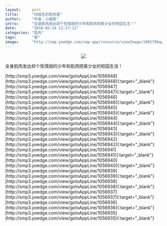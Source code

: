 ```yaml
---
layout:     post
title:      "同级生的肌肉君"
author:     "作者：小崛真"
intro:      "全身肌肉发达却个性懦弱的少年和肌肉控美少女的校园生活！"
date:       "2018-02-14 12:17:12"
categories: "肌肉"
tags:       "君"
image:      "http://smp.yoedge.com/smp-app/resource/viewImage/1001798appline.png"
---
```

<div style="text-align: center">
<p><img src="http://smp.yoedge.com/smp-app/resource/viewImage/1001798appline.png"/></p>
</div>
<p class="post-meta">
<span>全身肌肉发达却个性懦弱的少年和肌肉控美少女的校园生活！</span>
</p>
[http://smp3.yoedge.com/view/gotoAppLine/1056948](http://smp3.yoedge.com/view/gotoAppLine/1056948){:target="_blank"}
[http://smp3.yoedge.com/view/gotoAppLine/1056947](http://smp3.yoedge.com/view/gotoAppLine/1056947){:target="_blank"}
[http://smp3.yoedge.com/view/gotoAppLine/1056946](http://smp3.yoedge.com/view/gotoAppLine/1056946){:target="_blank"}
[http://smp3.yoedge.com/view/gotoAppLine/1056945](http://smp3.yoedge.com/view/gotoAppLine/1056945){:target="_blank"}
[http://smp3.yoedge.com/view/gotoAppLine/1056944](http://smp3.yoedge.com/view/gotoAppLine/1056944){:target="_blank"}
[http://smp3.yoedge.com/view/gotoAppLine/1056943](http://smp3.yoedge.com/view/gotoAppLine/1056943){:target="_blank"}
[http://smp3.yoedge.com/view/gotoAppLine/1056942](http://smp3.yoedge.com/view/gotoAppLine/1056942){:target="_blank"}
[http://smp3.yoedge.com/view/gotoAppLine/1056941](http://smp3.yoedge.com/view/gotoAppLine/1056941){:target="_blank"}
[http://smp3.yoedge.com/view/gotoAppLine/1056940](http://smp3.yoedge.com/view/gotoAppLine/1056940){:target="_blank"}
[http://smp3.yoedge.com/view/gotoAppLine/1056939](http://smp3.yoedge.com/view/gotoAppLine/1056939){:target="_blank"}
[http://smp3.yoedge.com/view/gotoAppLine/1056938](http://smp3.yoedge.com/view/gotoAppLine/1056938){:target="_blank"}
[http://smp3.yoedge.com/view/gotoAppLine/1056937](http://smp3.yoedge.com/view/gotoAppLine/1056937){:target="_blank"}
[http://smp3.yoedge.com/view/gotoAppLine/1056936](http://smp3.yoedge.com/view/gotoAppLine/1056936){:target="_blank"}
[http://smp3.yoedge.com/view/gotoAppLine/1056935](http://smp3.yoedge.com/view/gotoAppLine/1056935){:target="_blank"}


